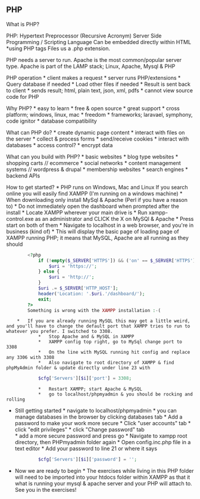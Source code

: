 ## PHP

What is PHP?

PHP: Hypertext Preprocessor (Recursive Acronym)
Server Side Programming / Scripting Language
Can be embedded directly within HTML *using PHP tags
Files us a .php extension.

PHP needs a server to run. Apache is the most common/popular server type.
Apache is part of the LAMP stack; Linux, Apache, Mysql & PHP

PHP operation
    *   client makes a request
    *   server runs PHP/extensions
    *   Query database if needed
    *   Load other files if needed
    *   Result is sent back to client
        *   sends result; html, plain text, json, xml, pdfs
        *   cannot view source code for PHP

Why PHP?
    *   easy to learn
    *   free & open source
    *   great support
    *   cross platform; windows, linux, mac
    *   freedom 
    *   frameworks; laravael, symphony, code ignitor
    *   database compatibility

What can PHP do?
    *   create dynamic page content
    *   interact with files on the server
    *   collect & process forms
    *   send/receive cookies
    *   interact with databases
    *   access control?
    *   encrypt data

What can you build with PHP?
    *   basic websites
    *   blog type websites
    *   shopping carts // ecommerce
    *   social networks
    *   content management systems // wordpress & drupal
    *   membership websites
    *   search engines
    *   backend APIs

How to get started?
    *   PHP runs on Windows, Mac and Linux
        If you search online you will easily find XAMPP (I'm running on a windows machine)
        *   When downloading only install MySql & Apache (Perl if you have a reason to)
        *   Do not immediately open the dashboard when prompted after the install 
        *   Locate XAMPP wherever your main drive is
        *   Run xampp-control.exe as an administrator and CLICK the X on MySQl & Apache
        *   Press start on both of them
        *   Navigate to localhost in a web browser, and you're in business (kind of)
        *   This will display the basic page of loading page of XAMPP running PHP; it means that MySQL, Apache are all running as they should
````php
        <?php
            if (!empty($_SERVER['HTTPS']) && ('on' == $_SERVER['HTTPS'])) {
                $uri = 'https://';
            } else {
                $uri = 'http://';
            }
            $uri .= $_SERVER['HTTP_HOST'];
            header('Location: '.$uri.'/dashboard/');
            exit;
        ?>
        Something is wrong with the XAMPP installation :-(
````

        *   If you are already running MySQL this may get a little weird, and you'll have to change the default port that XAMPP tries to run to whatever you prefer. I switched to 3308. 
                *   Stop Apache and & MySQL in XAMPP
                *   XAMPP config top right, go to MySql change port to 3308
                *   On the line with MySQL running hit config and replace any 3306 with 3308
                *   Also navigate to root directory of XAMPP & find phpMyAdmin folder & update directly under line 23 with 
````php
            $cfg['Servers'][$i]['port'] = 3308;
````
                *   Restart XAMPP; start Apache & MySQL
                *   go to localhost/phpmyadmin & you should be rocking and rolling

*   Still getting started
        *   navigate to localhost/phpmyadmin
        *   you can manage databases in the browser by clicking databases tab
        *   Add a password to make your work more secure
        *   Click "user accounts" tab
            *   click "edit privileges"
            *   click "Change password" tab  
            *   add a more secure password and press go
        *   Navigate to xampp root directory, then PHPmyadmin folder again
        *   Open config.inc.php file in a text editor
        *   Add your password to line 21 or where it says
````php
            $cfg['Servers'][$i]['password'] = '';
````

*   Now we are ready to begin
        * The exercises while living in this PHP folder will need to be imported into your htdocs folder within XAMPP as that it what is running your mysql & apache server and your PHP will attach to. See you in the exercises!